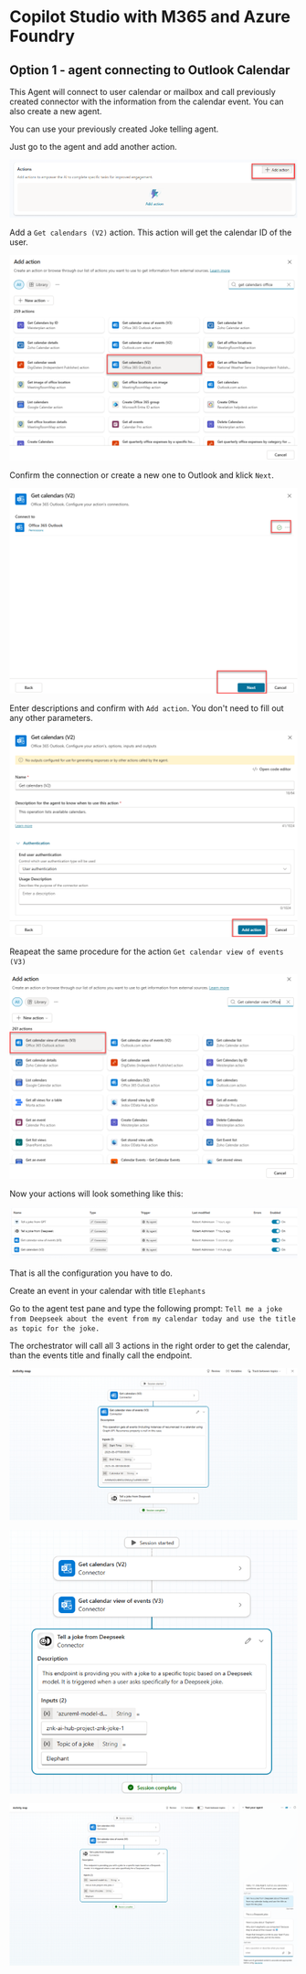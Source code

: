 # Copilot Studio with M365 and Azure Foundry

## Option 1 - agent connecting to Outlook Calendar
This Agent will connect to user calendar or mailbox and call previously created connector with the information from the calendar event. You can also create a new agent.

You can use your previously created Joke telling agent.

Just go to the agent and add another action.

![alt text](main/imgs_mcs/cs_calendar1.png)

Add a `Get calendars (V2)` action. This action will get the calendar ID of the user.

![alt text](main/imgs_mcs/cs_calenddar2.png)

Confirm the connection or create a new one to Outlook and klick `Next`.

![alt text](main/imgs_mcs/cs_calendars3.png)

Enter descriptions and confirm with `Add action`. You don't need to fill out any other parameters.

![](main/imgs_mcs/cs_calendar4.png)

Reapeat the same procedure for the action `Get calendar view of events (V3)`

![alt text](main/imgs_mcs/cs_calendar5.png)

Now your actions will look something like this:

![](main/imgs_mcs/cs_calendar6.png)

That is all the configuration you have to do.

Create an event in your calendar with title `Elephants`

Go to the agent test pane and type the following prompt: `Tell me a joke from Deepseek about the event from my calendar today and use the title as topic for the joke.` 

The orchestrator will call all 3 actions in the right order to get the calendar, than the events title and finally call the endpoint.

![alt text](main/imgs_mcs/cs_calendar7.png)

![alt text](main/imgs_mcs/cs_calendar8.png)

![alt text](main/imgs_mcs/cs_calendar9.png)
